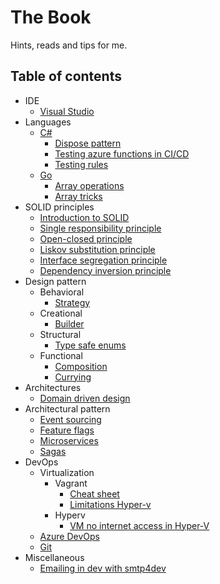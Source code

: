 # The Book

Hints, reads and tips for me.

## Table of contents

- IDE
  - [Visual Studio](./ide/visual_studio.md)
- Languages
  - [C#](./languages/csharp.md)
    - [Dispose pattern](./languages/csharp/dispose_pattern.md)
    - [Testing azure functions in CI/CD](https://www.davideguida.com/testing-azure-functions-on-azure-devops-part-1-setup/)
    - [Testing rules](./languages/csharp/testing_rules.md)
  - [Go](./languages/go.md)
    - [Array operations](./languages/go/array_operations.md)
    - [Array tricks](./languages/go/array_tricks.md)
- SOLID principles
  - [Introduction to SOLID](./principles/introduction.md)
  - [Single responsibility principle](./principles/single_responsibility_principle.md)
  - [Open-closed principle](./principles/open_closed_principle.md)
  - [Liskov substitution principle](./principles/liskov_substitution_principle.md)
  - [Interface segregation principle](./principles/interface_segregation_principle.md)
  - [Dependency inversion principle](./principles/dependency_inversion_principle.md)
- Design pattern
  - Behavioral
    - [Strategy](./design_pattern/behavioral/strategy_pattern.md)
  - Creational
    - [Builder](./design_pattern/creational/builder_pattern.md)
  - Structural
    - [Type safe enums](./design_pattern/structural/type_safe_enum_pattern.md)
  - Functional
    - [Composition](./design_pattern/functional/composition_pattern.md)
    - [Currying](./design_pattern/functional/currying_pattern.md)
- Architectures
  - [Domain driven design](./architectures/domain_driven_design.md)
- Architectural pattern
  - [Event sourcing](./architectural_pattern/event_sourcing.md)
  - [Feature flags](./architectural_pattern/feature_flags.md)
  - [Microservices](./architectural_pattern/microservices.md)
  - [Sagas](./architectural_pattern/sagas_pattern.md)
- DevOps
  - Virtualization
    - Vagrant
      - [Cheat sheet](https://gist.github.com/wpscholar/a49594e2e2b918f4d0c4#file-vagrant-cheat-sheet-md)
      - [Limitations Hyper-v](https://www.vagrantup.com/docs/providers/hyperv/limitations)
    - Hyperv
      - [VM no internet access in Hyper-V](https://www.isunshare.com/blog/fix-vm-no-internet-access-hyper-v-windows-10-2018/)
  - [Azure DevOps](./devops/azure.md)
  - [Git](./devops/git.md)
- Miscellaneous
  - [Emailing in dev with smtp4dev](https://github.com/rnwood/smtp4dev)
  